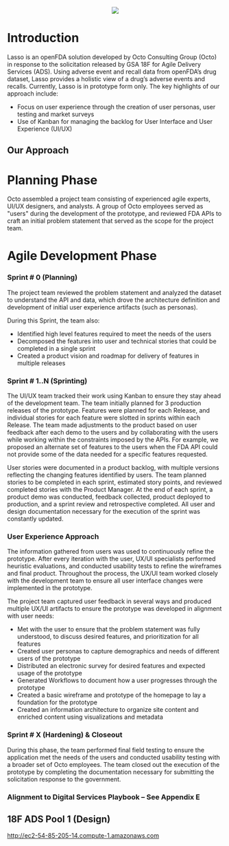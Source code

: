 <p align="center">
  <img src="https://github.com/OctoConsulting/18f-ads-pool-1/blob/master/assets/images/lasso_logo.png?raw=true">
</p>

# Introduction #
Lasso is an openFDA solution developed by Octo Consulting Group (Octo) in response to the solicitation released by GSA 18F for Agile Delivery Services (ADS). Using adverse event and recall data from openFDA’s drug dataset, Lasso provides a holistic view of a drug’s adverse events and recalls. Currently, Lasso is in prototype form only. The key highlights of our approach include:
*   Focus on user experience through the creation of user personas, user testing and market surveys
*   Use of Kanban for managing the backlog for User Interface and User Experience (UI/UX)

## Our Approach  ## 
# Planning Phase #
Octo assembled a project team consisting of experienced agile experts, UI/UX designers, and analysts. A group of Octo employees served as "users" during the development of the prototype, and reviewed FDA APIs to craft an initial problem statement that served as the scope for the project team.

# Agile Development Phase #
### Sprint # 0 (Planning) ###
The project team reviewed the problem statement and analyzed the dataset to understand the API and data, which drove the architecture definition and development of initial user experience artifacts (such as personas).

During this Sprint, the team also:
*   Identified high level features required to meet the needs of the users
*   Decomposed the features into user and technical stories that could be completed in a single sprint
*   Created a product vision and roadmap for delivery of features in multiple releases 

### Sprint # 1..N (Sprinting) ###
The UI/UX team tracked their work using Kanban to ensure they stay ahead of the development team. The team initially planned for 3 production releases of the prototype. Features were planned for each Release, and individual stories for each feature were slotted in sprints within each Release. The team made adjustments to the product based on user feedback after each demo to the users and by collaborating with the users while working within the constraints imposed by the APIs. For example, we proposed an alternate set of features to the users when the FDA API could not provide some of the data needed for a specific features requested.

User stories were documented in a product backlog, with multiple versions reflecting the changing features identified by users. The team planned stories to be completed in each sprint, estimated story points, and reviewed completed stories with the Product Manager.  At the end of each sprint, a product demo was conducted, feedback collected, product deployed to production, and a sprint review and retrospective completed.  All user and design documentation necessary for the execution of the sprint was constantly updated.

### User Experience Approach ###

The information gathered from users was used to continuously refine the prototype.  After every iteration with the user, UX/UI specialists performed heuristic evaluations, and conducted usability tests to refine the wireframes and final product.  Throughout the process, the UX/UI team worked closely with the development team to ensure all user interface changes were implemented in the prototype.

The project team captured user feedback in several ways and produced multiple UX/UI artifacts to ensure the prototype was developed in alignment with user needs:
*   Met with the user to ensure that the problem statement was fully understood, to discuss desired features, and prioritization for all features
*   Created user personas to capture demographics and needs of different users of the prototype 
*   Distributed an electronic survey for desired features and expected usage of the prototype 
*   Generated Workflows to document how a user progresses through the prototype 
*   Created a basic wireframe and prototype of the homepage to lay a foundation for the prototype 
*   Created an information architecture to organize site content and enriched content using visualizations and metadata

### Sprint # X (Hardening) & Closeout ###

During this phase, the team performed final field testing to ensure the application met the needs of the users and conducted usability testing with a broader set of Octo employees.  The team closed out the execution of the prototype by completing the documentation necessary for submitting the solicitation response to the government.

### Alignment to Digital Services Playbook – See Appendix E ###

## 18F ADS Pool 1 (Design)
http://ec2-54-85-205-14.compute-1.amazonaws.com
